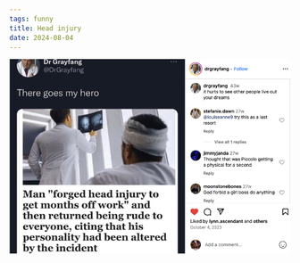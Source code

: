 ```yaml
---
tags: funny
title: Head injury
date: 2024-08-04
---
```




![headinjury.png](https://raw.githubusercontent.com/muneer78/muneer78.github.io/master/images/headinjury.png)
        